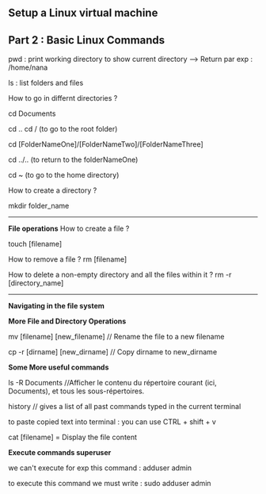 ## Setup a Linux virtual machine

## Part 2 : Basic Linux Commands
pwd : print working directory to show current directory
--> Return par exp : /home/nana

ls : list folders and files

How to go in differnt directories ?

cd Documents 

cd ..
cd / (to go to the root folder)

cd [FolderNameOne]/[FolderNameTwo]/[FolderNameThree]

cd ../.. (to return to the folderNameOne)

cd ~ (to go to the home directory)

How to create a directory ?

mkdir  folder_name

<hr>

**File operations**
How to create a file ?

touch [filename]

How to remove a file ?
rm [filename]

How to delete a non-empty directory and all the files within it ?
rm -r [directory_name]

<hr>

**Navigating in the file system**

**More File and Directory Operations**

mv [filename] [new_filename]  // Rename the file to a new filename

cp -r [dirname] [new_dirname] // Copy dirname to new_dirname

**Some More useful commands**

ls -R Documents  //Afficher le contenu du répertoire courant (ici, Documents), et  tous les sous-répertoires.

history  // gives a list of all past commands typed in the current terminal

to paste copied text into terminal : you can use CTRL + shift + v 

cat [filename] = Display the file content

**Execute commands superuser**

we can't execute for exp this command : 
adduser admin 

to execute this command we must write :
sudo adduser admin




